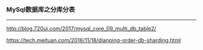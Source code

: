 
### MySql数据库之分库分表 ###
***

http://blog.720ui.com/2017/mysql_core_09_multi_db_table2/


https://tech.meituan.com/2016/11/18/dianping-order-db-sharding.html



